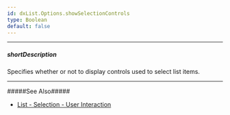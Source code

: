 ```yaml
---
id: dxList.Options.showSelectionControls
type: Boolean
default: false
---
```

---
##### shortDescription
Specifies whether or not to display controls used to select list items.

---
#####See Also#####
- [List - Selection - User Interaction](/concepts/05%20Widgets/List/25%20Selection/01%20User%20Interaction.md '/Documentation/Guide/UI_Components/List/Selection/#User_Interaction')